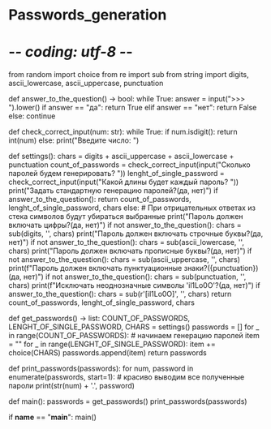 # Passwords_generation
# -*- coding: utf-8 -*-
from random import choice
from re import sub
from string import digits, ascii_lowercase, ascii_uppercase, punctuation


def answer_to_the_question() -> bool:
    while True:
        answer = input(">>> ").lower()
        if answer == "да":
            return True
        elif answer == "нет":
            return False
        else:
            continue


def check_correct_input(num: str):
    while True:
        if num.isdigit():
            return int(num)
        else:
            print("Введите число: ")


def settings():
    chars = digits + ascii_uppercase + ascii_lowercase + punctuation
    count_of_passwords = check_correct_input(input("Сколько паролей будем генерировать? "))
    lenght_of_single_password = check_correct_input(input("Какой длины будет каждый пароль? "))
    print("Задать стандартную генерацию паролей?(да, нет)")
    if answer_to_the_question():
        return count_of_passwords, lenght_of_single_password, chars
    else:
        # При отрицательных ответах из стека символов будут убираться выбранные
        print("Пароль должен включать цифры?(да, нет)")
        if not answer_to_the_question():
            chars = sub(digits, '', chars)
        print("Пароль должен включать строчные буквы?(да, нет)")
        if not answer_to_the_question():
            chars = sub(ascii_lowercase, '', chars)
        print("Пароль должен включать прописные буквы?(да, нет)")
        if not answer_to_the_question():
            chars = sub(ascii_uppercase, '', chars)
        print(f"Пароль должен включать пунктуационные знаки?({punctuation})(да, нет)")
        if not answer_to_the_question():
            chars = sub(punctuation, '', chars)
        print(f"Исключать неоднозначные символы 'il1Lo0O'?(да, нет)")
        if answer_to_the_question():
            chars = sub(r'[il1Lo0O]', '', chars)
        return count_of_passwords, lenght_of_single_password, chars


def get_passwords() -> list:
    COUNT_OF_PASSWORDS, LENGHT_OF_SINGLE_PASSWORD, CHARS = settings()
    passwords = []
    for _ in range(COUNT_OF_PASSWORDS):  # начинаем генерацию паролей
        item = ""
        for _ in range(LENGHT_OF_SINGLE_PASSWORD):
            item += choice(CHARS)
        passwords.append(item)
    return passwords


def print_passwords(passwords):
    for num, password in enumerate(passwords, start=1):  # красиво выводим все полученные пароли
        print(str(num) + '.', password)


def main():
    passwords = get_passwords()
    print_passwords(passwords)


if __name__ == "__main__":
    main()
